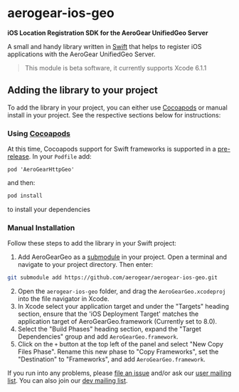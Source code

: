 # aerogear-ios-geo

**iOS Location Registration SDK for the AeroGear UnifiedGeo Server**

A small and handy library written in [Swift](https://developer.apple.com/swift/) that helps to register iOS applications with the AeroGear UnifiedGeo Server.

> This module is beta software, it currently supports Xcode 6.1.1

## Adding the library to your project 
To add the library in your project, you can either use [Cocoapods](http://cocoapods.org) or manual install in your project. See the respective sections below for instructions:

### Using [Cocoapods](http://cocoapods.org)
At this time, Cocoapods support for Swift frameworks is supported in a [pre-release](http://blog.cocoapods.org/Pod-Authors-Guide-to-CocoaPods-Frameworks/). In your ```Podfile``` add:

```
pod 'AeroGearHttpGeo'
```

and then:

```bash
pod install
```

to install your dependencies

### Manual Installation
Follow these steps to add the library in your Swift project:

1. Add AeroGearGeo as a [submodule](http://git-scm.com/docs/git-submodule) in your project. Open a terminal and navigate to your project directory. Then enter:
```bash
git submodule add https://github.com/aerogear/aerogear-ios-geo.git
```
2. Open the `aerogear-ios-geo` folder, and drag the `AeroGearGeo.xcodeproj` into the file navigator in Xcode.
3. In Xcode select your application target  and under the "Targets" heading section, ensure that the 'iOS  Deployment Target'  matches the application target of AeroGearGeo.framework (Currently set to 8.0).
5. Select the  "Build Phases"  heading section,  expand the "Target Dependencies" group and add  `AeroGearGeo.framework`.
7. Click on the `+` button at the top left of the panel and select "New Copy Files Phase". Rename this new phase to "Copy Frameworks", set the "Destination" to "Frameworks", and add `AeroGearGeo.framework`.

If you run into any problems, please [file an issue](http://issues.jboss.org/browse/AEROGEAR) and/or ask our [user mailing list](https://lists.jboss.org/mailman/listinfo/aerogear-users). You can also join our [dev mailing list](https://lists.jboss.org/mailman/listinfo/aerogear-dev). 